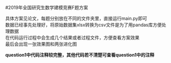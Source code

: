 #2019年全国研究生数学建模竞赛F题方案

具体方案见论文，每题分别放在不同的文件夹里，直接运行main.py即可  
数据已经事先处理好，将原始数据集xlsx转换为csv文件是为了用pandas库方便处理数据  
在代码运行过程中会生成几个结果或者过程文件，方便查看方案效果  
最后会出现一张效果图和两张进化图  

**question1中代码注释较完整，其他代码若不清楚可查看question1中的注释**  